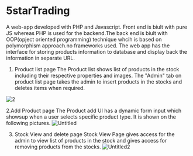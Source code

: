 # 5starTrading


A web-app developed with PHP and Javascript. Front end is biult with pure JS whereas PHP is used for the backend.The back end is biult with OOP(opject oriented programming) technique whcih is based on polymorphism approach.no frameworks used. The web app has the interface for storing products information to database and display back the information in separate URL. 

1. Product list page
The Product list shows list of products in the stock including their respective properties and images. The "Admin" tab on product list page takes the admin to insert products in the stocks and deletes items when required.

![2](https://github.com/nathan-nigussie/5starTrading/assets/91279474/7fd25bfa-0bdb-4c3a-8d34-a63e993d6c56)


2.Add Product page
The Product add UI  has a dynamic form input which showsup when a user selects specific product type. It is shown on the following pictures.
![Untitled](https://github.com/nathan-nigussie/5starTrading/assets/91279474/7b7b9658-dfee-400b-a594-bc2801530980)

3. Stock View and delete page
 Stock View Page gives access for the admin to view list of products in the stock and gives access for removing products from the stocks.
![Untitled2](https://github.com/nathan-nigussie/5starTrading/assets/91279474/02bb791c-555f-40b8-bc7f-63aa38795936)

